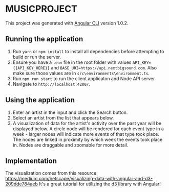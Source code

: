 # MUSICPROJECT

This project was generated with [Angular CLI](https://github.com/angular/angular-cli) version 1.0.2.

## Running the application

1. Run `yarn` or `npm install` to install all dependencies before attempting to build or run the server. 
2. Ensure you have a `.env` file in the root folder with values `API_KEY={{API_KEY_HERE}}` and 
`BASE_URI=https://api.nextbigsound.com`. Also make sure those values are in `src\environments\environment.ts`.
3. Run `npm run start` to run the client applicaton and Node API server. 
4. Navigate to `http://localhost:4200/`.

## Using the application

1. Enter an artist in the input and click the Search button. 
2. Select an artist from the list that appears below.
3. A visualization of data for the artist's activity over the past year will be displayed below. 
A circle node will be rendered for each event type in a week - larger nodes will indicate more events of that type took place.
The nodes are linked in proximity by which week the events took place in. 
Nodes are draggable and zoomable for more detail.

## Implementation

The visualization comes from this resource: https://medium.com/netscape/visualizing-data-with-angular-and-d3-209dde784aeb
It's a great tutorial for utilizing the d3 library with Angular!

